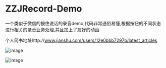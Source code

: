 # ZZJRecord-Demo
一个类似于微信的按住说话的录音demo,代码非常通俗易懂,根据按钮的不同状态进行相关的录音业务处理,并且加上了友好的动画

个人简书地址http://www.jianshu.com/users/12e0bbb7297b/latest_articles

![image](https://github.com/iOScoderZZJ/ZZJRecord-Demo/ZZJRecord-Demo/WechatIMG228.jpeg)

![image](https://github.com/iOScoderZZJ/ZZJRecord-Demo/ZZJRecord-Demo/WechatIMG229.jpeg)
